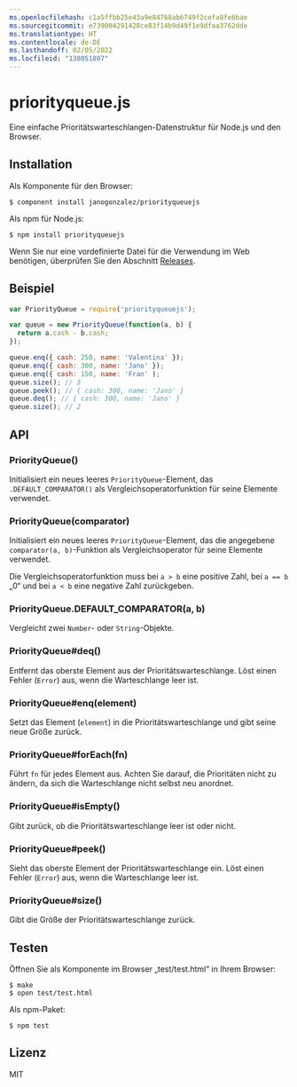 ```yaml
---
ms.openlocfilehash: c1a5ffbb25e43a9e84768ab6749f2cefa8fe6bae
ms.sourcegitcommit: e739004291428ce83f14b9d49f1e9dfaa3762dde
ms.translationtype: HT
ms.contentlocale: de-DE
ms.lasthandoff: 02/05/2022
ms.locfileid: "138051807"
---
```

# <a name="priorityqueuejs"></a>priorityqueue.js

Eine einfache Prioritätswarteschlangen-Datenstruktur für Node.js und den Browser.

## <a name="installation"></a>Installation

Als Komponente für den Browser:

```
$ component install janogonzalez/priorityqueuejs
```

Als npm für Node.js:

```
$ npm install priorityqueuejs
```

Wenn Sie nur eine vordefinierte Datei für die Verwendung im Web benötigen, überprüfen Sie den Abschnitt [Releases](
https://github.com/janogonzalez/priorityqueuejs/releases).

## <a name="example"></a>Beispiel

```js
var PriorityQueue = require('priorityqueuejs');

var queue = new PriorityQueue(function(a, b) {
  return a.cash - b.cash;
});

queue.enq({ cash: 250, name: 'Valentina' });
queue.enq({ cash: 300, name: 'Jano' });
queue.enq({ cash: 150, name: 'Fran' );
queue.size(); // 3
queue.peek(); // { cash: 300, name: 'Jano' }
queue.deq(); // { cash: 300, name: 'Jano' }
queue.size(); // 2
```

## <a name="api"></a>API

### <a name="priorityqueue"></a>PriorityQueue()

Initialisiert ein neues leeres `PriorityQueue`-Element, das `.DEFAULT_COMPARATOR()` als Vergleichsoperatorfunktion für seine Elemente verwendet.

### <a name="priorityqueuecomparator"></a>PriorityQueue(comparator)

Initialisiert ein neues leeres `PriorityQueue`-Element, das die angegebene `comparator(a, b)`-Funktion als Vergleichsoperator für seine Elemente verwendet.

Die Vergleichsoperatorfunktion muss bei `a > b` eine positive Zahl, bei `a == b` „0“ und bei `a < b` eine negative Zahl zurückgeben.

### <a name="priorityqueuedefault_comparatora-b"></a>PriorityQueue.DEFAULT_COMPARATOR(a, b)

Vergleicht zwei `Number`- oder `String`-Objekte.

### <a name="priorityqueuedeq"></a>PriorityQueue#deq()

Entfernt das oberste Element aus der Prioritätswarteschlange.
Löst einen Fehler (`Error`) aus, wenn die Warteschlange leer ist.

### <a name="priorityqueueenqelement"></a>PriorityQueue#enq(element)

Setzt das Element (`element`) in die Prioritätswarteschlange und gibt seine neue Größe zurück.

### <a name="priorityqueueforeachfn"></a>PriorityQueue#forEach(fn)

Führt `fn` für jedes Element aus. Achten Sie darauf, die Prioritäten nicht zu ändern, da sich die Warteschlange nicht selbst neu anordnet.

### <a name="priorityqueueisempty"></a>PriorityQueue#isEmpty()

Gibt zurück, ob die Prioritätswarteschlange leer ist oder nicht.

### <a name="priorityqueuepeek"></a>PriorityQueue#peek()

Sieht das oberste Element der Prioritätswarteschlange ein.
Löst einen Fehler (`Error`) aus, wenn die Warteschlange leer ist.

### <a name="priorityqueuesize"></a>PriorityQueue#size()

Gibt die Größe der Prioritätswarteschlange zurück.

## <a name="testing"></a>Testen

Öffnen Sie als Komponente im Browser „test/test.html“ in Ihrem Browser:

```
$ make
$ open test/test.html
```

Als npm-Paket:

```
$ npm test
```

## <a name="licence"></a>Lizenz

MIT
